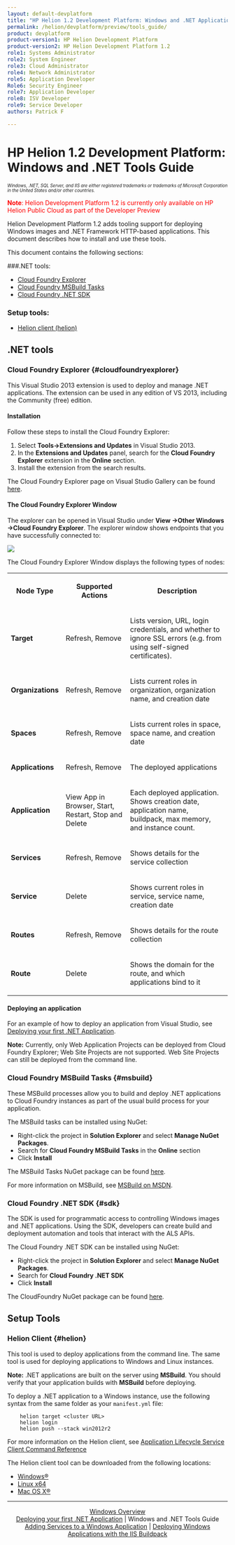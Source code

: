 ```yaml
---
layout: default-devplatform
title: "HP Helion 1.2 Development Platform: Windows and .NET Applications Tools Guide"
permalink: /helion/devplatform/preview/tools_guide/
product: devplatform
product-version1: HP Helion Development Platform
product-version2: HP Helion Development Platform 1.2
role1: Systems Administrator 
role2: System Engineer
role3: Cloud Administrator
role4: Network Administrator
role5: Application Developer
Role6: Security Engineer
role7: Application Developer 
role8: ISV Developer
role9: Service Developer
authors: Patrick F

---
```

<!--UNDER REVISION-->

# HP Helion 1.2 Development Platform: Windows and .NET Tools Guide 

<span style="font-size:70%">*Windows, .NET, SQL Server, and IIS are either registered trademarks or trademarks of Microsoft Corporation in the United States and/or other countries.*</span>

<span style="color:red">**Note**: Helion Development Platform 1.2 is currently only available on HP Helion Public Cloud as part of the Developer Preview</span>

Helion Development Platform 1.2 adds tooling support for deploying Windows images and .NET Framework HTTP-based applications. This document describes how to install and use these tools.



This document contains the following sections:

###.NET tools:
* [Cloud Foundry Explorer](#cloudfoundryexplorer)
* [Cloud Foundry MSBuild Tasks](#msbuild)
* [Cloud Foundry .NET SDK](#sdk)

### Setup tools:
* [Helion client (helion)](#helion)
 
## .NET tools
### Cloud Foundry Explorer {#cloudfoundryexplorer}

This Visual Studio 2013 extension is used to deploy and manage .NET applications. The extension can be used in any edition of VS 2013, including the Community (free) edition.

#### Installation

Follow these steps to install the Cloud Foundry Explorer:

1. Select **Tools-&gt;Extensions and Updates** in Visual Studio 2013.
2. In the **Extensions and Updates** panel, search for the **Cloud Foundry Explorer** extension in the **Online** section.
3. Install the extension from the search results.

The Cloud Foundry Explorer page on Visual Studio Gallery can be found <a href="https://visualstudiogallery.msdn.microsoft.com/4cad4d95-099c-449e-9d90-7d4da5c4a0c0?SRC=Home">here</a>.

#### The Cloud Foundry Explorer Window

The explorer can be opened in Visual Studio under **View -&gt;Other Windows -&gt;Cloud Foundry Explorer**. The explorer window shows endpoints that you have successfully connected to:

<img src="media/windows_cf_explorer.PNG" />

The Cloud Foundry Explorer Window displays the following types of nodes:

<table>
 <tr>
  <th><p>Node Type</p></th>
  <th><p>Supported Actions</p></th>
  <th><p>Description</p></th>
 </tr>
 <tr>
  <td><p><strong>Target</strong></p></td>
  <td><p>Refresh, Remove</p></td>
  <td><p>Lists version, URL, login credentials, and whether to ignore SSL errors (e.g. from using self-signed certificates).</p></td>
 </tr>
 <tr>
  <td><p><strong>Organizations</strong></p></td>
  <td><p>Refresh, Remove</p></td>
  <td><p>Lists current roles in organization, organization name, and creation date</p></td>
 </tr>
 <tr>
  <td><p><strong>Spaces</strong></p></td>
  <td><p>Refresh, Remove</p></td>
  <td><p>Lists current roles in space, space name, and creation date</p></td>
 </tr>
 <tr>
  <td><p><strong>Applications</strong></p></td>
  <td><p>Refresh, Remove</p></td>
  <td><p>The deployed applications</p></td>
 </tr>
 <tr>
  <td><p><strong>Application</strong></p></td>
  <td><p>View App in Browser, Start, Restart, Stop and Delete</p></td>
  <td><p>Each deployed application. Shows creation date, application name, buildpack, max memory, and instance count.</p></td>
 </tr>
 <tr>
  <td><p><strong>Services</strong></p></td>
  <td><p>Refresh, Remove</p></td>
  <td><p>Shows details for the service collection</p></td>
 </tr>
 </tr>
 <tr>
  <td><p><strong>Service</strong></p></td>
  <td><p>Delete</p></td>
  <td><p>Shows current roles in service, service name, creation date</p></td>
 </tr>
 <tr>
  <td><p><strong>Routes</strong></p></td>
  <td><p>Refresh, Remove</p></td>
  <td><p>Shows details for the route collection</p></td>
 </tr>
 <tr>
  <td><p><strong>Route</strong></p></td>
  <td><p>Delete</p></td>
  <td><p>Shows the domain for the route, and which applications bind to it</p></td>
 </tr>
</table>

#### Deploying an application

For an example of how to deploy an application from Visual Studio, see <a href="/helion/devplatform/preview/deployingnet">Deploying your first .NET Application</a>.

**Note:** Currently, only Web Application Projects can be deployed from Cloud Foundry Explorer; Web Site Projects are not supported. Web Site Projects can still be deployed from the command line.

### Cloud Foundry MSBuild Tasks {#msbuild}

These MSBuild processes allow you to build and deploy .NET applications to Cloud Foundry instances as part of the usual build process for your application. 

The MSBuild tasks can be installed using NuGet:

* Right-click the project in **Solution Explorer** and select **Manage NuGet Packages**.
* Search for **Cloud Foundry MSBuild Tasks** in the **Online** section
* Click **Install**
 
The MSBuild Tasks NuGet package can be found <a href="http://www.nuget.org/packages/cf-msbuild-tasks/">here</a>.

For more information on MSBuild, see <a href="https://msdn.microsoft.com/en-us/library/dd393574.aspx">MSBuild on MSDN</a>.

### Cloud Foundry .NET SDK {#sdk}

The SDK is used for programmatic access to controlling Windows images and .NET applications. Using the SDK, developers can create build and deployment automation and tools that interact with the ALS APIs.

The Cloud Foundry .NET SDK can be installed using NuGet:

* Right-click the project in **Solution Explorer** and select **Manage NuGet Packages**.
* Search for **Cloud Foundry .NET SDK**
* Click **Install**

The CloudFoundry NuGet package can be found <a href="http://www.nuget.org/packages/cf-dotnet-sdk/">here</a>.

## Setup Tools

### Helion Client {#helion}

This tool is used to deploy applications from the command line. The same tool is used for deploying applications to Windows and Linux instances.

**Note:** .NET applications are built on the server using **MSBuild**. You should verify that your application builds with **MSBuild** before deploying.

To deploy a .NET application to a Windows instance, use the following syntax from the same folder as your <code>manifest.yml</code> file:

		helion target <cluster URL>
		helion login
		helion push --stack win2012r2 

For more information on the Helion client, see <a href="http://docs.hpcloud.com/helion/devplatform/1.1/als/user/reference/client-ref">Application Lifecycle Service Client Command Reference</a>

The Helion client tool can be downloaded from the following locations: 

<ul>
<li><a href="http://clients.als.hpcloud.com/helion-1.2.0-win32-ix86.zip">Windows&#174;</a></li>
<li><a href="http://clients.als.hpcloud.com/helion-1.2.0-linux-glibc2.3-x86_64.zip">Linux x64</a></li>
<li><a href="http://clients.als.hpcloud.com/helion-1.2.0-macosx10.5-i386-x86_64.zip">Mac OS X&#174;</a></li>
</ul>

---
<div align="center"><a href="/helion/devplatform/preview/">Windows Overview</a> </div>

<div align="center"> <a href="/helion/devplatform/preview/deployingnet/">Deploying your first .NET Application</a> | Windows and .NET Tools Guide </div>
<div align="center"><a href="/helion/devplatform/preview/adding_services/">Adding Services to a Windows Application</a> | <a href="/helion/devplatform/preview/buildpack/">Deploying Windows Applications with the IIS Buildpack</a></div>




















		
